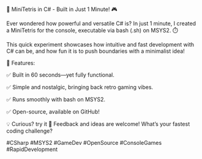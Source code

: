 🚀 MiniTetris in C# - Built in Just 1 Minute! 🎮

Ever wondered how powerful and versatile C# is? In just 1 minute, I created a MiniTetris for the console, executable via bash (.sh) on MSYS2. ⏱️

This quick experiment showcases how intuitive and fast development with C# can be, and how fun it is to push boundaries with a minimalist idea!


🔹 Features: 

✅ Built in 60 seconds—yet fully functional. 

✅ Simple and nostalgic, bringing back retro gaming vibes. 

✅ Runs smoothly with bash on MSYS2. 

✅ Open-source, available on GitHub!



💡 Curious? try it 📢 Feedback and ideas are welcome! What’s your fastest coding challenge?


#CSharp #MSYS2 #GameDev #OpenSource #ConsoleGames #RapidDevelopment
